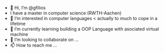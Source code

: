 - 👋 Hi, I’m @gfilios
- I have a master in computer science (RWTH-Aachen) 
- 👀 I’m interested in computer languages < actually to much to cope in a lifetime
- 🌱 I’m currently learning building a OOP Language with asociated virtual machine
- 💞️ I’m looking to collaborate on ...
- 📫 How to reach me ...

<!---
gfilios/gfilios is a ✨ special ✨ repository because its `README.md` (this file) appears on your GitHub profile.
You can click the Preview link to take a look at your changes.
--->
